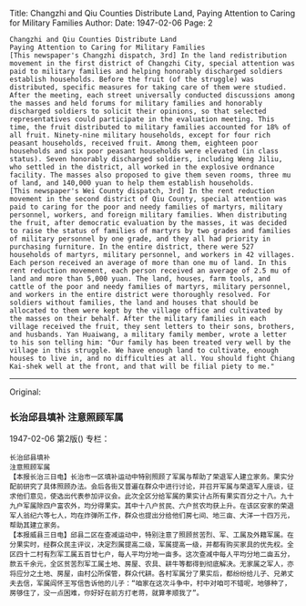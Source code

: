 Title: Changzhi and Qiu Counties Distribute Land, Paying Attention to Caring for Military Families
Author:
Date: 1947-02-06
Page: 2

    Changzhi and Qiu Counties Distribute Land
    Paying Attention to Caring for Military Families
    [This newspaper's Changzhi dispatch, 3rd] In the land redistribution movement in the first district of Changzhi City, special attention was paid to military families and helping honorably discharged soldiers establish households. Before the fruit (of the struggle) was distributed, specific measures for taking care of them were studied. After the meeting, each street universally conducted discussions among the masses and held forums for military families and honorably discharged soldiers to solicit their opinions, so that selected representatives could participate in the evaluation meeting. This time, the fruit distributed to military families accounted for 18% of all fruit. Ninety-nine military households, except for four rich peasant households, received fruit. Among them, eighteen poor households and six poor peasant households were elevated (in class status). Seven honorably discharged soldiers, including Weng Jiliu, who settled in the district, all worked in the explosive ordnance facility. The masses also proposed to give them seven rooms, three mu of land, and 140,000 yuan to help them establish households.
    [This newspaper's Wei County dispatch, 3rd] In the rent reduction movement in the second district of Qiu County, special attention was paid to caring for the poor and needy families of martyrs, military personnel, workers, and foreign military families. When distributing the fruit, after democratic evaluation by the masses, it was decided to raise the status of families of martyrs by two grades and families of military personnel by one grade, and they all had priority in purchasing furniture. In the entire district, there were 527 households of martyrs, military personnel, and workers in 42 villages. Each person received an average of more than one mu of land. In this rent reduction movement, each person received an average of 2.5 mu of land and more than 5,000 yuan. The land, houses, farm tools, and cattle of the poor and needy families of martyrs, military personnel, and workers in the entire district were thoroughly resolved. For soldiers without families, the land and houses that should be allocated to them were kept by the village office and cultivated by the masses on their behalf. After the military families in each village received the fruit, they sent letters to their sons, brothers, and husbands. Yan Huaiwang, a military family member, wrote a letter to his son telling him: "Our family has been treated very well by the village in this struggle. We have enough land to cultivate, enough houses to live in, and no difficulties at all. You should fight Chiang Kai-shek well at the front, and that will be filial piety to me."



<hr /> 

Original: 


### 长治邱县填补  注意照顾军属

1947-02-06
第2版()
专栏：

    长治邱县填补
    注意照顾军属
    【本报长治三日电】长治市一区填补运动中特别照顾了军属与帮助了荣退军人建立家务。果实分配前研究了具体照顾办法。会后各街又普遍在群众中进行讨论，并召开军属与荣退军人座谈，征求他们意见，使选出代表参加评议会。此次全区分给军属的果实计占所有果实百分之十八。九十九户军属除四户富农外，均分得果实。其中十八户贫民、六户贫农均获上升。在该区安家的荣退军人翁纪六等七人，均在炸弹所工作，群众也提出分给他们房七间、地三亩、大洋一十四万元，帮助其建立家务。
    【本报威县三日电】邱县二区在查减运动中，特别注意了照顾贫苦烈、军、工属及外籍军属。在分果实时，经群众民主评议，决定烈属提高二级，军属提高一级，并都有购买家具的优先权。全区四十二村有烈军工属五百廿七户，每人平均分地一亩多。这次查减中每人平均分地二亩五分，款五千余元，全区贫苦烈军工属土地、房屋、农具、耕牛等都得到彻底解决。无家属之军人，亦将应分之土地、房屋，由村公所保管，群众代耕。各村军属分了果实后，都纷纷给儿子、兄弟丈夫去信，军属阎怀王写信告诉他的儿子：“咱家在这次斗争中，村中对咱可不错呢，地够种了，房够住了，没一点困难，你好好在前方打老蒋，就算孝顺我了”。
